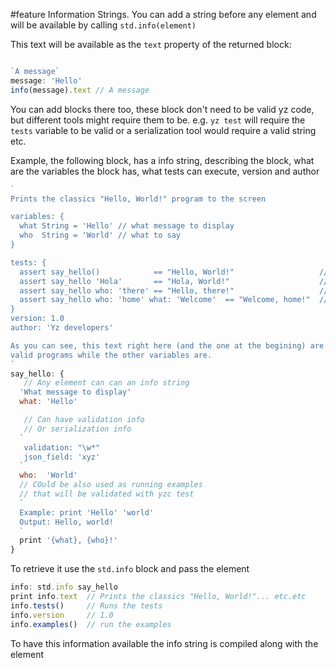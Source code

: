 #feature
Information Strings. You can add a string before any element and will be available by calling  `std.info(element)` 

This text will be available as the `text` property of the returned block: 
```javascript

`A message`
message: 'Hello'
info(message).text // A message
```

You can add blocks there too, these block don't need to be valid yz code, but different tools might require them to be. e.g. `yz test` will require the `tests` variable 
to be valid or a serialization tool would require a valid string etc.

Example, the following block, has a info string, describing the block, what are the variables the block has, what tests can execute, version and author
```javascript
`
Prints the classics "Hello, World!" program to the screen

variables: {
  what String = 'Hello' // what message to display
  who  String = 'World' // what to say
}

tests: {
  assert say_hello()            == "Hello, World!"                   // Uses defauls      
  assert say_hello 'Hola'       == "Hola, World!"                    // Overrides first variable 'what'
  assert say_hello who: 'there' == "Hello, there!"                   // Explicitly overrides variable 'who'
  assert say_hello who: 'home' what: 'Welcome'  == "Welcome, home!"  // "Named parameters"
}
version: 1.0
author: 'Yz developers'

As you can see, this text right here (and the one at the begining) are not
valid programs while the other variables are. 
`
say_hello: {
   // Any element can can an info string
  'What message to display'
  what: 'Hello' 

   // Can have validation info
   // Or serialization info
  `
   validation: "\w*"
   json_field: 'xyz'
  `
  who:  'World' 
  // COuld be also used as running examples
  // that will be validated with yzc test  
  `
  Example: print 'Hello' 'world'
  Output: Hello, world!
  `
  print '{what}, {who}!'
}
```

To retrieve it use the `std.info` block and pass the element

```javascript
info: std.info say_hello
print info.text  // Prints the classics "Hello, World!"... etc.etc
info.tests()     // Runs the tests
info.version     // 1.0
info.examples()  // run the examples 

```
To have this information available the info string is compiled along with the element

